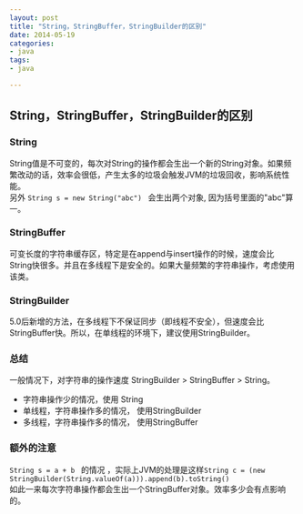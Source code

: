 ```yaml
---
layout: post
title: "String，StringBuffer，StringBuilder的区别"
date: 2014-05-19
categories:
- java
tags:
- java

---
```


## String，StringBuffer，StringBuilder的区别

### String
String值是不可变的，每次对String的操作都会生出一个新的String对象。如果频繁改动的话，效率会很低，产生太多的垃圾会触发JVM的垃圾回收，影响系统性能。  
另外 `String s = new String("abc") ` 会生出两个对象, 因为括号里面的"abc"算一。

### StringBuffer
可变长度的字符串缓存区，特定是在append与insert操作的时候，速度会比String快很多。并且在多线程下是安全的。如果大量频繁的字符串操作，考虑使用该类。  


### StringBuilder
5.0后新增的方法，在多线程下不保证同步（即线程不安全），但速度会比StringBuffer快。所以，在单线程的环境下，建议使用StringBuilder。 

### 总结
一般情况下，对字符串的操作速度 StringBuilder > StringBuffer > String。  
* 字符串操作少的情况，使用 String
* 单线程，字符串操作多的情况， 使用StringBuilder
* 多线程，字符串操作多的情况， 使用StringBuffer

### 额外的注意
`String s = a + b ` 的情况 ，实际上JVM的处理是这样` String c = (new StringBuilder(String.valueOf(a))).append(b).toString() `  
如此一来每次字符串操作都会生出一个StringBuffer对象。效率多少会有点影响的。
